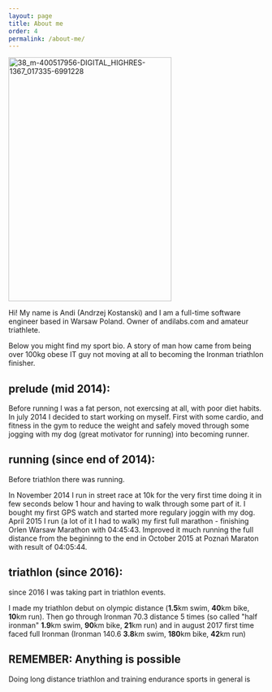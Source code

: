 ```yaml
---
layout: page
title: About me
order: 4
permalink: /about-me/
---
```

<a data-flickr-embed="true" data-header="true"  href="https://www.flickr.com/photos/49424339@N02/33448367403/in/album-72157679779009304/" title="38_m-400517956-DIGITAL_HIGHRES-1367_017335-6991228"><img src="https://c1.staticflickr.com/3/2845/33448367403_1993d37fc4_z.jpg" width="321" height="480" alt="38_m-400517956-DIGITAL_HIGHRES-1367_017335-6991228"></a>

Hi! My name is Andi (Andrzej Kostanski) and I am a full-time software engineer based in Warsaw Poland. Owner of andilabs.com and amateur triathlete.

Below you might find my sport bio. 
A story of man how came from being over 100kg obese IT guy not moving at all to becoming the Ironman triathlon finisher.


prelude (mid 2014):
--------------------

Before running I was a fat person, not exercsing at all, with poor diet habits.
In july 2014 I decided to start working on myself. First with some cardio, and fitness in the gym to reduce the weight and safely moved through some jogging with my dog (great motivator for running) into becoming runner.

running (since end of 2014):
---------------------

Before triathlon there was running. 

In November 2014 I run in street race at 10k for the very first time doing it in few seconds below 1 hour and having to walk through some part of it. I bought my first GPS watch and started more regulary joggin with my dog. April 2015 I run (a lot of it I had to walk) my first full marathon - finishing Orlen Warsaw Marathon with 04:45:43. Improved it much running the full distance from the begininng to the end in October 2015 at Poznań Maraton with result of 04:05:44.

triathlon (since 2016):
-----------------------

since 2016 I was taking part in triathlon events. 

I made my triathlon debut on olympic distance (**1.5**km swim, **40**km bike, **10**km run). Then go through Ironman 70.3 distance 5 times (so called "half ironman" **1.9**km swim, **90**km bike, **21**km run) and in august 2017 first time faced full Ironman (Ironman 140.6 **3.8**km swim, **180**km bike, **42**km run)

REMEMBER: Anything is possible
------------------------------

Doing long distance triathlon and training endurance sports in general is 

